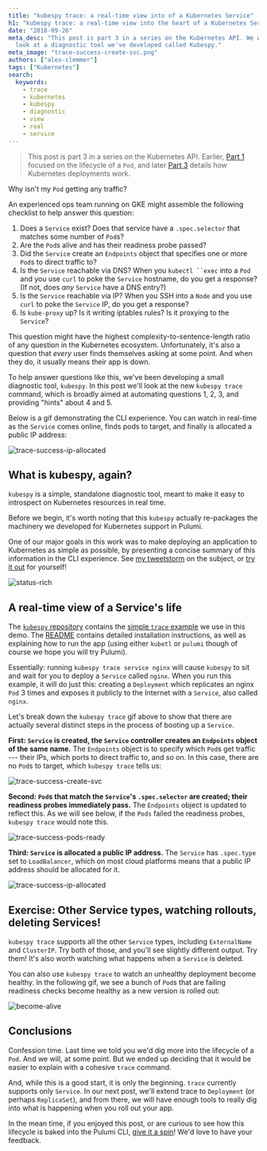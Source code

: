 ```yaml
---
title: "kubespy trace: a real-time view into of a Kubernetes Service"
h1: "kubespy trace: a real-time view into the heart of a Kubernetes Service"
date: "2018-09-26"
meta_desc: "This post is part 3 in a series on the Kubernetes API. We will take a
  look at a diagnostic tool we've developed called Kubespy."
meta_image: "trace-success-create-svc.png"
authors: ["alex-clemmer"]
tags: ["Kubernetes"]
search:
  keywords:
    - trace
    - kubernetes
    - kubespy
    - diagnostic
    - view
    - real
    - service
---
```


<p><!-- spacer --></p>

> This post is part 3 in a series on the Kubernetes API. Earlier,
> [Part 1](/blog/kubespy-and-the-lifecycle-of-a-kubernetes-pod-in-four-images/)
> focused on the lifecycle of a `Pod`, and later
> [Part 3](/blog/how-do-kubernetes-deployments-work-an-adversarial-perspective/)
> details how Kubernetes deployments work.

Why isn't my `Pod` getting any traffic?

An experienced ops team running on GKE might assemble the following
checklist to help answer this question:

1. Does a `Service` exist? Does that service have a `.spec.selector`
    that matches some number of `Pod`s?
2. Are the `Pod`s alive and has their readiness probe passed?
3. Did the `Service` create an `Endpoints` object that specifies one or
    more `Pod`s to direct traffic to?
4. Is the `Service` reachable via DNS? When you `kubectl ``exec` into a
    `Pod` and you use `curl` to poke the `Service` hostname, do you get
    a response? (If not, does *any* `Service` have a DNS entry?)
5. Is the `Service` reachable via IP? When you SSH into a `Node` and
    you use `curl` to poke the `Service` IP, do you get a response?
6. Is `kube-proxy` up? Is it writing iptables rules? Is it proxying to
    the `Service`?

This question might have the highest complexity-to-sentence-length ratio
of any question in the Kubernetes ecosystem. Unfortunately, it's also a
question that *every* user finds themselves asking at some point. And
when they do, it usually means their app is down.

To help answer questions like this, we've been developing a small
diagnostic tool, `kubespy`. In this post we'll look at the new
`kubespy trace` command, which is broadly aimed at automating questions
1, 2, 3, and providing "hints" about 4 and 5.
<!--more-->

Below is a gif demonstrating the CLI experience. You can watch in
real-time as the `Service` comes online, finds pods to target, and
finally is allocated a public IP address:

![trace-success-ip-allocated](./trace-success-ip-allocated.gif)

## What is kubespy, again?

`kubespy` is a simple, standalone diagnostic tool, meant to make it easy
to introspect on Kubernetes resources in real time.

Before we begin, it's worth noting that this `kubespy` actually
re-packages the machinery we developed for Kubernetes support in
Pulumi.

One of our major goals in this work was to make deploying an application
to Kubernetes as simple as possible, by presenting a concise summary of
this information in the CLI experience. See
[my tweetstorm](https://twitter.com/hausdorff_space/status/1039940379301179392)
on the subject, or [try it out](/kubernetes/) for
yourself!

![status-rich](https://www.pulumi.com/uploads/content/blog/kubespy-trace-a-real-time-view-into-the-heart-of-a-kubernetes-service/status-rich.gif)

## A real-time view of a Service's life

The [`kubespy` repository](https://github.com/pulumi/kubespy) contains
the [simple `trace` example](https://github.com/pulumi/kubespy/tree/master/examples/trivial-service-trace-example)
we use in this demo. The
[README](https://github.com/pulumi/kubespy/tree/master/examples/trivial-service-trace-example)
contains detailed installation instructions, as well as explaining how
to run the app (using either `kubetl` or `pulumi` though of course we
hope you will try Pulumi).

Essentially: running `kubespy trace service nginx` will cause `kubespy`
to sit and wait for you to deploy a `Service` called `nginx`. When you
run this example, it will do just this: creating a `Deployment` which
replicates an nginx `Pod` 3 times and exposes it publicly to the
Internet with a `Service`, also called `nginx`.

Let's break down the `kubespy trace` gif above to show that there are
actually several distinct steps in the process of booting up a
`Service`.

**First: `Service` is created, the `Service` controller creates an
`Endpoints` object of the same name.** The `Endpoints` object is to
specify which `Pod`s get traffic --- their IPs, which ports to direct
traffic to, and so on. In this case, there are no `Pod`s to target,
which `kubespy trace` tells us:

![trace-success-create-svc](./trace-success-create-svc.gif)

**Second: `Pod`s that match the `Service`'s `.spec.selector` are
created; their readiness probes immediately pass.** The `Endpoints`
object is updated to reflect this. As we will see below, if the `Pods`
failed the readiness probes, `kubespy trace` would note this.

![trace-success-pods-ready](./trace-success-pods-ready.gif)

**Third: `Service` is allocated a public IP address.** The `Service` has
`.spec.type` set to `LoadBalancer`, which on most cloud platforms means
that a public IP address should be allocated for it.

![trace-success-ip-allocated](./trace-success-ip-allocated.gif)

## Exercise: Other Service types, watching rollouts, deleting Services!

`kubespy trace` supports all the other `Service` types, including
`ExternalName` and `ClusterIP`. Try both of those, and you'll see
slightly different output. Try them! It's also worth watching what
happens when a `Service` is deleted.

You can also use `kubespy trace` to watch an unhealthy deployment become
healthy. In the following gif, we see a bunch of `Pod`s that are failing
readiness checks become healthy as a new version is rolled out:

![become-alive](./become-alive.gif)

## Conclusions

Confession time. Last time we told you we'd dig more into the lifecycle
of a `Pod`. And we will, at some point. But we ended up deciding that it
would be easier to explain with a cohesive `trace` command.

And, while this is a good start, it is only the beginning. `trace`
currently supports only `Service`. In our next post, we'll extend trace
to `Deployment` (or perhaps `ReplicaSet`), and from there, we will have
enough tools to really dig into what is happening when you roll out your
app.

In the mean time, if you enjoyed this post, or are curious to see how
this lifecycle is baked into the Pulumi CLI, [give it a spin](/kubernetes/)!
We'd love to have your feedback.
